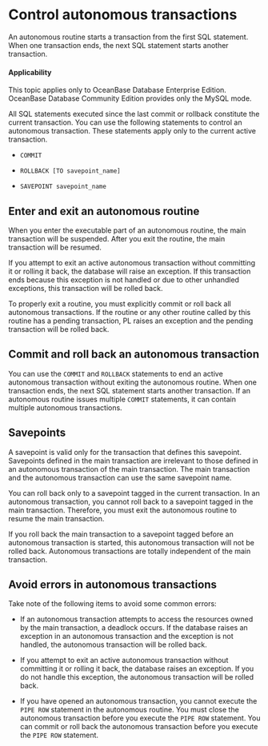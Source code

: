 Control autonomous transactions
===========================

An autonomous routine starts a transaction from the first SQL statement. When one transaction ends, the next SQL statement starts another transaction.

  <main id="notice" >
    <h4>Applicability</h4>
    <p>This topic applies only to OceanBase Database Enterprise Edition. OceanBase Database Community Edition provides only the MySQL mode. </p>
  </main>

All SQL statements executed since the last commit or rollback constitute the current transaction. You can use the following statements to control an autonomous transaction. These statements apply only to the current active transaction.

* `COMMIT`



* `ROLLBACK [TO savepoint_name]`



* `SAVEPOINT savepoint_name`






Enter and exit an autonomous routine
------------------------------

When you enter the executable part of an autonomous routine, the main transaction will be suspended. After you exit the routine, the main transaction will be resumed.

If you attempt to exit an active autonomous transaction without committing it or rolling it back, the database will raise an exception. If this transaction ends because this exception is not handled or due to other unhandled exceptions, this transaction will be rolled back.

To properly exit a routine, you must explicitly commit or roll back all autonomous transactions. If the routine or any other routine called by this routine has a pending transaction, PL raises an exception and the pending transaction will be rolled back.

Commit and roll back an autonomous transaction
------------------------------

You can use the `COMMIT` and `ROLLBACK` statements to end an active autonomous transaction without exiting the autonomous routine. When one transaction ends, the next SQL statement starts another transaction. If an autonomous routine issues multiple `COMMIT` statements, it can contain multiple autonomous transactions.

Savepoints
------------------------

A savepoint is valid only for the transaction that defines this savepoint. Savepoints defined in the main transaction are irrelevant to those defined in an autonomous transaction of the main transaction. The main transaction and the autonomous transaction can use the same savepoint name.

You can roll back only to a savepoint tagged in the current transaction. In an autonomous transaction, you cannot roll back to a savepoint tagged in the main transaction. Therefore, you must exit the autonomous routine to resume the main transaction.

If you roll back the main transaction to a savepoint tagged before an autonomous transaction is started, this autonomous transaction will not be rolled back. Autonomous transactions are totally independent of the main transaction.

Avoid errors in autonomous transactions
-------------------------------

Take note of the following items to avoid some common errors:

* If an autonomous transaction attempts to access the resources owned by the main transaction, a deadlock occurs. If the database raises an exception in an autonomous transaction and the exception is not handled, the autonomous transaction will be rolled back.



* If you attempt to exit an active autonomous transaction without committing it or rolling it back, the database raises an exception. If you do not handle this exception, the autonomous transaction will be rolled back.



* If you have opened an autonomous transaction, you cannot execute the `PIPE ROW` statement in the autonomous routine. You must close the autonomous transaction before you execute the `PIPE ROW` statement. You can commit or roll back the autonomous transaction before you execute the `PIPE ROW` statement.





